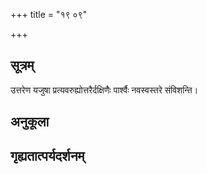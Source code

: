 +++
title = "१९ ०९"

+++
## सूत्रम्
उत्तरेण यजुषा प्रत्यवरुह्योत्तरैर्दक्षिणैः पार्श्वैः नवस्वस्तरे संविशन्ति।
## अनुकूला

## गृह्यतात्पर्यदर्शनम्

